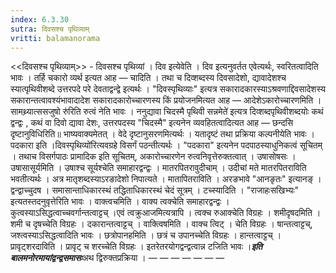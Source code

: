 ```yaml
---
index: 6.3.30
sutra: दिवसश्च पृथिव्याम्
vritti: balamanorama
---
```


<<दिवसश्च पृथिव्याम्>> - दिवसश्च पृथिव्यां । दिव इत्येवेति । दिव इत्यनुवर्तत एवेत्यर्थः, स्वरितत्वादिति भावः । तर्हि चकारो व्यर्थ इत्यत आह — चादिति । तथा च दिव्शब्दस्य दिवसादेशो, द्यावादेशश्च स्यात्पृथिवीशब्दे उत्तरपदे परे देवताद्वन्द्वे इत्यर्थः । "दिवस्पृथिव्याः" इत्यत्र सकारादकारस्याऽश्रवणाद्दिवसादेशस्य सकारान्तत्वावश्यंभावादादेश सकारादकारोच्चारणस्य किं प्रयोजनमित्यत आह — आदेशेऽकारोच्चारणमिति । सामथ्र्यात्ससजुषो रु॑रिति रुत्वं नेति भावः । ननुद्यावा चिदस्मै पृथिवी सन्नमेते॑ इत्यत्र दिव्शब्दपृथिवीशब्दयोः कथं द्वन्द्वः , कथं वा दिवो द्यावा देशः, उत्तरपदस्य "चिदस्मै" इत्यनेन व्यवहितत्वादित्यत आह — छन्दसि दृष्टानुविधिरिति॥ भाष्यवाक्यमेतत् । वेदे दृष्टानुसरणमित्यर्थः । यतादृष्टं तथा प्रक्रिया कल्पनीयेति भावः । पदकारा इति ।दिवस्पृथिव्यो॑रित्यवग्रहे विसर्गं पठन्तीत्यर्थः । "पदकारा" इत्यनेन पदपाठस्याधुनिकत्वं सूचितम् । तथाच विसर्गपाठः प्रामादिक इति सूचितम्, अकारोच्चारणेन रुत्वनिवृत्तेरुक्तत्वात् । उषासोषसः । उषासासूर्यमिति । उषाश्च सूर्यश्चेति समाहारद्वन्द्वः । मातरपितरावुदीचाम् । उदीचां मते मातरपितराविति भवतीत्यर्थः । अत्र मातृशब्दस्याऽरङादेशो निपात्यते । मातापितराविति । अरङभावे "आनङृतः" इत्यानङ् । द्वन्द्वाच्चुदष । समासान्ताधिकारस्थं तद्धिताधिकारस्थं चेदं सूत्रम् । टच्स्यादिति । "राजाहःसखिभ्यः" इत्यतस्तदनुवृत्तेरिति भावः । वाक्त्वचमिति । वाक्य त्वक्चेति समाहारद्वन्द्वः । कुत्वस्याऽसिद्धत्वाच्चवर्गान्तत्वाट्टच् ।एवं त्वक्रुआजमित्यत्रापि । त्वक्च रुआक्चेति विग्रहः । शमीदृषदमिति । शमी च दृषच्चेति विग्रहः । दकारान्तत्वाट्टच् । वाक्त्विषमिति । वाक्च त्विट् । चेति विग्रहः । षान्तत्वाट्टच्, जश्त्वस्याऽसिद्धत्वादिति भावः । छत्रोपानहमिति । छत्रं च उपानच्चेति विग्रहः । हान्तत्वाट्टच् । प्रावृट्शरदाविति । प्रावृट् च शरच्चेति विग्रहः । इतरेतरयोगद्वन्द्वत्वान्न टजिति भावः ।*****इति बालमनोरमायांद्वन्द्वसमासः*****अथ द्विरुक्तप्रक्रिया । —  —  —  —  —  —  — 
